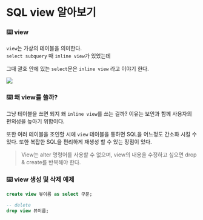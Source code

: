 # SQL view 알아보기

### ⌨️ view

`view`는 가상의 테이블을 의미한다.  
`select subquery` 때 `inline view`가 있었는데

그때 괄호 안에 있는 `select`문은 `inline view` 라고 이야기 한다.

![](https://t1.daumcdn.net/cfile/tistory/99F52D3E5F1E578216)

### ⌨️ 왜 view를 쓸까?

그냥 테이블을 쓰면 되지 왜 `inline view`를 쓰는 걸까? 이유는 보안과 함께 사용자의 편의성을 높아기 위함이다.

또한 여러 테이블을 조인할 시에 `view` 테이블을 통하면 SQL을 어느정도 간소화 시킬 수 있다. 또한 복잡한 SQL을 편리하게 재생성 할 수 있는 장점이 있다. 

>  View는 alter 명령어를 사용할 수 없으며, view의 내용을 수정하고 싶으면 drop & create를 반복해야 한다.

### ⌨️ view 생성 및 삭제 예제

```sql
create view 뷰이름 as select 구문;

-- delete
drop view 뷰이름;
```

